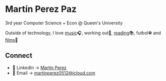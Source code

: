 # Martín Perez Paz

3rd year Computer Science + Econ @ Queen's University

Outside of technology, I love [music](https://www.last.fm/user/Martin_Per)🎧, working out🦾, [reading](https://www.goodreads.com/user/show/188527291-mart-n-perez)📚, futbol⚽️ and [films](https://letterboxd.com/Martin_Perez123/)🎥

## Connect 
- 👤 LinkedIn -> [Martin Perez](https://www.linkedin.com/in/martin-perez-/)
- 📧 Email -> [martinperez0512@icloud.com](mailto:martinperez0512@icloud.com)
